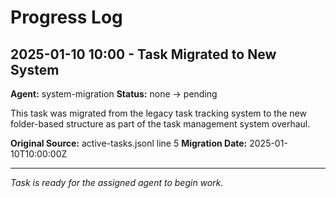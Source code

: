 # Progress Log

## 2025-01-10 10:00 - Task Migrated to New System
**Agent:** system-migration
**Status:** none → pending

This task was migrated from the legacy task tracking system to the new folder-based structure as part of the task management system overhaul.

**Original Source:** active-tasks.jsonl line 5
**Migration Date:** 2025-01-10T10:00:00Z

---

*Task is ready for the assigned agent to begin work.*
